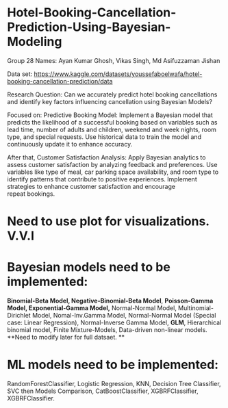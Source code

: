 # Hotel-Booking-Cancellation-Prediction-Using-Bayesian-Modeling
Group 28
Names: Ayan Kumar Ghosh, Vikas Singh, Md Asifuzzaman Jishan

Data set: https://www.kaggle.com/datasets/youssefaboelwafa/hotel-booking-cancellation-prediction/data

Research Question: Can we accurately predict hotel booking cancellations and identify key factors influencing cancellation using Bayesian Models?

Focused on: Predictive Booking Model:
Implement a Bayesian model that predicts the likelihood of a successful booking based on variables such as lead time, number of adults and children, 
weekend and week nights, room type, and special requests. Use historical data to train the model and continuously update it to enhance accuracy.     


After that, Customer Satisfaction Analysis:
Apply Bayesian analytics to assess customer satisfaction by analyzing feedback and preferences. Use variables like type of meal, car parking space 
availability, and room type to identify patterns that contribute to positive experiences. Implement strategies to enhance customer satisfaction and encourage repeat bookings.



# Need to use plot for visualizations. V.V.I

# Bayesian models need to be implemented: 
**Binomial-Beta Model, Negative-Binomial-Beta Model**, **Poisson-Gamma Model, Exponential-Gamma Model,** Normal-Normal Model, Multinomial-Dirichlet Model, Nomal-Inv.Gamma Model, Normal-Normal Model (Special case: Linear
Regression), Normal-Inverse Gamma Model, **GLM**, Hierarchical binomial model, Finite Mixture-Models, Data-driven non-linear models. 
**Need to modify later for full datsaet. **

# ML models need to be implemented: 
RandomForestClassifier, Logistic Regression, KNN, Decision Tree Classifier, SVC then Models Comparison, CatBoostClassifier, XGBRFClassifier, XGBRFClassifier.
